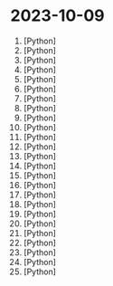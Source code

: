 # 2023-10-09

1. [](https://github.comundefined "GPT-powered chat for documentation, chat with your documents") [Python]
2. [](https://github.comundefined "Dev tool that writes scalable apps from scratch while the developer oversees the implementation") [Python]
3. [](https://github.comundefined "The official Python library for the OpenAI API") [Python]
4. [](https://github.comundefined "🐸💬 - a deep learning toolkit for Text-to-Speech, battle-tested in research and production") [Python]
5. [](https://github.comundefined "ChatGLM-6B: An Open Bilingual Dialogue Language Model | 开源双语对话语言模型") [Python]
6. [](https://github.comundefined "Python - 100天从新手到大师") [Python]
7. [](https://github.comundefined "Stable Diffusion web UI") [Python]
8. [](https://github.comundefined "Create Customized Software using Natural Language Idea (through LLM-powered Multi-Agent Collaboration)") [Python]
9. [](https://github.comundefined "Langchain-Chatchat（原Langchain-ChatGLM）基于 Langchain 与 ChatGLM 等语言模型的本地知识库问答 | Langchain-Chatchat (formerly langchain-ChatGLM), local knowledge based LLM (like ChatGLM) QA app with langchain") [Python]
10. [](https://github.comundefined "The official repo of Qwen (通义千问) chat & pretrained large language model proposed by Alibaba Cloud.") [Python]
11. [](https://github.comundefined "Easy-to-use LLM fine-tuning framework (LLaMA-2, BLOOM, Falcon, Baichuan, Qwen, ChatGLM2)") [Python]
12. [](https://github.comundefined "Build high-quality LLM apps - from prototyping, testing to production deployment and monitoring.") [Python]
13. [](https://github.comundefined "潘多拉，一个让你呼吸顺畅的ChatGPT。Pandora, a ChatGPT client that lets you breathe freely.") [Python]
14. [](https://github.comundefined "Visual Instruction Tuning: Large Language-and-Vision Assistant built towards multimodal GPT-4 level capabilities.") [Python]
15. [](https://github.comundefined "A community-supported supercharged version of paperless: scan, index and archive all your physical documents") [Python]
16. [](https://github.comundefined "Wechat robot based on ChatGPT, which using OpenAI api and itchat library. 使用ChatGPT搭建微信聊天机器人，基于 GPT3.5/GPT4.0/Claude/文心一言/讯飞星火/LinkAI，支持个人微信、公众号、企业微信部署，能处理文本、语音和图片，访问操作系统和互联网，支持基于知识库定制专属机器人。") [Python]
17. [](https://github.comundefined "Ejercicios de código semanales en 2023 de la comunidad MoureDev para practicar lógica en cualquier lenguaje de programación.") [Python]
18. [](https://github.comundefined "OpenMMLab's next-generation platform for general 3D object detection.") [Python]
19. [](https://github.comundefined "Langchain + Docker + Neo4j") [Python]
20. [](https://github.comundefined "Example models using DeepSpeed") [Python]
21. [](https://github.comundefined "Focus on prompting and generating") [Python]
22. [](https://github.comundefined "Awesome multilingual OCR toolkits based on PaddlePaddle (practical ultra lightweight OCR system, support 80+ languages recognition, provide data annotation and synthesis tools, support training and deployment among server, mobile, embedded and IoT devices)") [Python]
23. [](https://github.comundefined "One API for plugins and datasets, one interface for prompt engineering and visual operation, all for creating powerful AI applications.") [Python]
24. [](https://github.comundefined "🚀「Douyin_TikTok_Download_API」是一个开箱即用的高性能异步抖音、TikTok、Bilibili数据爬取工具，支持API调用，在线批量解析及下载。") [Python]
25. [](https://github.comundefined "《动手学深度学习》：面向中文读者、能运行、可讨论。中英文版被70多个国家的500多所大学用于教学。") [Python]
